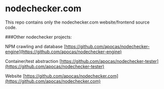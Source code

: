 nodechecker.com
===============

This repo contains only the nodechecker.com website/frontend source code.


###Other nodechecker projects:


NPM crawling and database [https://github.com/apocas/nodechecker-engine](https://github.com/apocas/nodechecker-engine)

Container/test abstraction [https://github.com/apocas/nodechecker-tester](https://github.com/apocas/nodechecker-tester)

Website [https://github.com/apocas/nodechecker.com](https://github.com/apocas/nodechecker.com)

